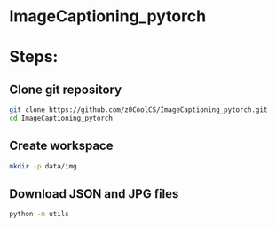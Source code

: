 # ImageCaptioning_pytorch


# Steps:
## Clone git repository
```sh
git clone https://github.com/z0CoolCS/ImageCaptioning_pytorch.git
cd ImageCaptioning_pytorch
```

## Create workspace
```sh
mkdir -p data/img
```

## Download JSON and JPG files
```sh
python -m utils
```

